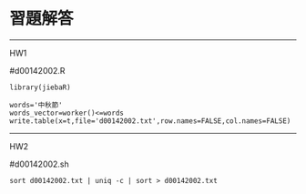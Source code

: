 # 習題解答


---
HW1

\#d00142002.R

```{r}
library(jiebaR)

words='中秋節'
words_vector=worker()<=words
write.table(x=t,file='d00142002.txt',row.names=FALSE,col.names=FALSE)
```
---
HW2

\#d00142002.sh

```{bash}
sort d00142002.txt | uniq -c | sort > d00142002.txt
```



